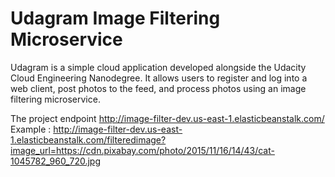 # Udagram Image Filtering Microservice

Udagram is a simple cloud application developed alongside the Udacity Cloud Engineering Nanodegree. It allows users to register and log into a web client, post photos to the feed, and process photos using an image filtering microservice.

The project endpoint 
    http://image-filter-dev.us-east-1.elasticbeanstalk.com/
Example :
    http://image-filter-dev.us-east-1.elasticbeanstalk.com/filteredimage?image_url=https://cdn.pixabay.com/photo/2015/11/16/14/43/cat-1045782_960_720.jpg